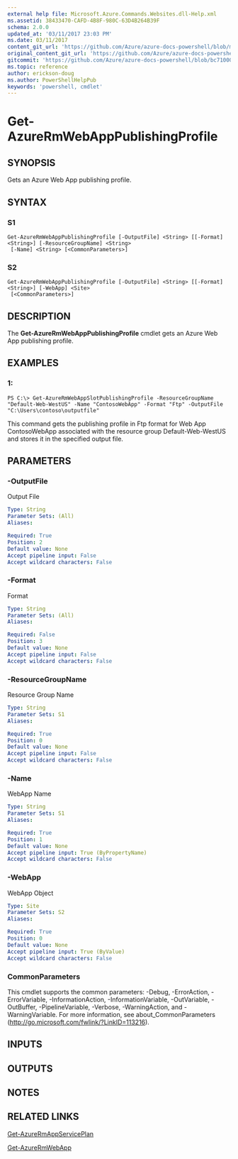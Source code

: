 ```yaml
---
external help file: Microsoft.Azure.Commands.Websites.dll-Help.xml
ms.assetid: 38433470-CAFD-4B8F-980C-63D4B264B39F
schema: 2.0.0
updated_at: '03/11/2017 23:03 PM'
ms.date: 03/11/2017
content_git_url: 'https://github.com/Azure/azure-docs-powershell/blob/master/azureps-cmdlets-docs/ResourceManager/AzureRM.Websites/v2.6.0/Get-AzureRmWebAppPublishingProfile.md'
original_content_git_url: 'https://github.com/Azure/azure-docs-powershell/blob/master/azureps-cmdlets-docs/ResourceManager/AzureRM.Websites/v2.6.0/Get-AzureRmWebAppPublishingProfile.md'
gitcommit: 'https://github.com/Azure/azure-docs-powershell/blob/bc71000aa3c7f754b95442dcc415a7324626a15c'
ms.topic: reference
author: erickson-doug
ms.author: PowerShellHelpPub
keywords: 'powershell, cmdlet'
---
```


# Get-AzureRmWebAppPublishingProfile

## SYNOPSIS
Gets an Azure Web App publishing profile.

## SYNTAX

### S1
```
Get-AzureRmWebAppPublishingProfile [-OutputFile] <String> [[-Format] <String>] [-ResourceGroupName] <String>
 [-Name] <String> [<CommonParameters>]
```

### S2
```
Get-AzureRmWebAppPublishingProfile [-OutputFile] <String> [[-Format] <String>] [-WebApp] <Site>
 [<CommonParameters>]
```

## DESCRIPTION
The **Get-AzureRmWebAppPublishingProfile** cmdlet gets an Azure Web App publishing profile.

## EXAMPLES

### 1:
```
PS C:\> Get-AzureRmWebAppSlotPublishingProfile -ResourceGroupName "Default-Web-WestUS" -Name "ContosoWebApp" -Format "Ftp" -OutputFile "C:\Users\contoso\outputfile"
```

This command gets the publishing profile in Ftp format for Web App ContosoWebApp associated with the resource group Default-Web-WestUS
    and stores it in the specified output file.

## PARAMETERS

### -OutputFile
Output File

```yaml
Type: String
Parameter Sets: (All)
Aliases: 

Required: True
Position: 2
Default value: None
Accept pipeline input: False
Accept wildcard characters: False
```

### -Format
Format

```yaml
Type: String
Parameter Sets: (All)
Aliases: 

Required: False
Position: 3
Default value: None
Accept pipeline input: False
Accept wildcard characters: False
```

### -ResourceGroupName
Resource Group Name

```yaml
Type: String
Parameter Sets: S1
Aliases: 

Required: True
Position: 0
Default value: None
Accept pipeline input: False
Accept wildcard characters: False
```

### -Name
WebApp Name

```yaml
Type: String
Parameter Sets: S1
Aliases: 

Required: True
Position: 1
Default value: None
Accept pipeline input: True (ByPropertyName)
Accept wildcard characters: False
```

### -WebApp
WebApp Object

```yaml
Type: Site
Parameter Sets: S2
Aliases: 

Required: True
Position: 0
Default value: None
Accept pipeline input: True (ByValue)
Accept wildcard characters: False
```

### CommonParameters
This cmdlet supports the common parameters: -Debug, -ErrorAction, -ErrorVariable, -InformationAction, -InformationVariable, -OutVariable, -OutBuffer, -PipelineVariable, -Verbose, -WarningAction, and -WarningVariable. For more information, see about_CommonParameters (http://go.microsoft.com/fwlink/?LinkID=113216).

## INPUTS

## OUTPUTS

## NOTES

## RELATED LINKS

[Get-AzureRmAppServicePlan](./Get-AzureRmAppServicePlan.md)

[Get-AzureRmWebApp](./Get-AzureRmWebApp.md)


